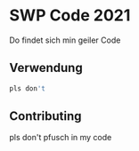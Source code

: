 # SWP Code 2021

Do findet sich min geiler Code

## Verwendung

```bash
pls don't
```

## Contributing
pls don't pfusch in my code